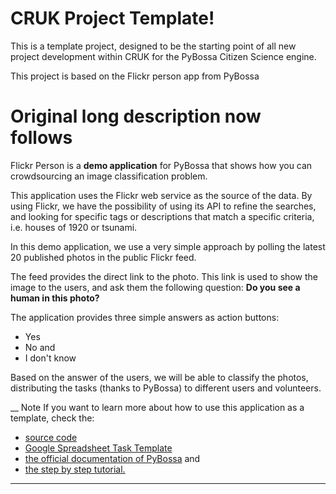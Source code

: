 # CRUK Project Template!

This is a template project, designed to be the starting point of all new 
project development within CRUK for the PyBossa Citizen Science engine.

This project is based on the Flickr person app from PyBossa

# Original long description now follows

Flickr Person is a **demo application** for PyBossa that shows how you can
crowdsourcing an image classification problem.

This application uses the Flickr web service as the source of the data. By
using Flickr, we have the possibility of using its API to refine the searches,
and looking for specific tags or descriptions that match a specific criteria,
i.e. houses of 1920 or tsunami.

In this demo application, we use a very simple approach by polling the latest
20 published photos in the public Flickr feed.

The feed provides the direct link to the photo. This link is used to show the
image to the users, and ask them the following question: **Do you see a human
in this photo?**

The application provides three simple answers as action buttons:

  * Yes
  * No and
  * I don't know

Based on the answer of the users, we will be able to classify the photos,
distributing the tasks (thanks to PyBossa) to different users and volunteers.

__ Note If you want to learn more about how to use this application as a
template, check the:

  * [source code](http://github.com/PyBossa/app-flickrperson)
  * [ Google Spreadsheet Task Template](https://docs.google.com/spreadsheet/ccc?key=0AsNlt0WgPAHwdHFEN29mZUF0czJWMUhIejF6dWZXdkE&usp=sharing#gid=0)
  * [the official documentation of PyBossa](http://docs.pybossa.com/) and 
  * [the step by step tutorial.](http://docs.pybossa.com/en/latest/user/tutorial.html)

* * *

